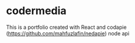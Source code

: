 # codermedia
This is a portfolio created with React and codapie (https://github.com/mahfuzlafin/nedapie) node api